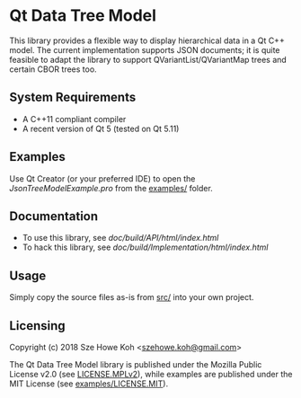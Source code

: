 Qt Data Tree Model
==================

This library provides a flexible way to display hierarchical data in a Qt C++
model. The current implementation supports JSON documents; it is quite feasible
to adapt the library to support QVariantList/QVariantMap trees and certain CBOR
trees too.

System Requirements
-------------------
* A C++11 compliant compiler
* A recent version of Qt 5 (tested on Qt 5.11)

Examples
--------
Use Qt Creator (or your preferred IDE) to open the _JsonTreeModelExample.pro_
from the [examples/](examples) folder.

Documentation
-------------
* To use this library, see _doc/build/API/html/index.html_
* To hack this library, see _doc/build/Implementation/html/index.html_

Usage
-----
Simply copy the source files as-is from [src/](src) into your own project.

Licensing
---------
Copyright (c) 2018 Sze Howe Koh <<szehowe.koh@gmail.com>>

The Qt Data Tree Model library is published under the Mozilla Public License
v2.0 (see [LICENSE.MPLv2](LICENSE.MPLv2)), while examples are published under
the MIT License (see [examples/LICENSE.MIT](examples/LICENSE.MIT)).
